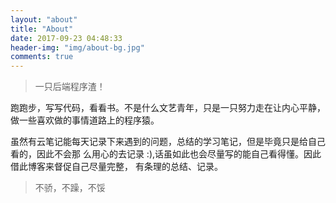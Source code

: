 ```yaml
---
layout: "about"
title: "About"
date: 2017-09-23 04:48:33
header-img: "img/about-bg.jpg"
comments: true
---
```



>一只后端程序渣！

跑跑步，写写代码，看看书。不是什么文艺青年，只是一只努力走在让内心平静，做一些喜欢做的事情道路上的程序猿。

虽然有云笔记能每天记录下来遇到的问题，总结的学习笔记，但是毕竟只是给自己看的，因此不会那
么用心的去记录 :),话虽如此也会尽量写的能自己看得懂。因此借此博客来督促自己尽量完整，
有条理的总结、记录。

>不骄，不躁，不馁
